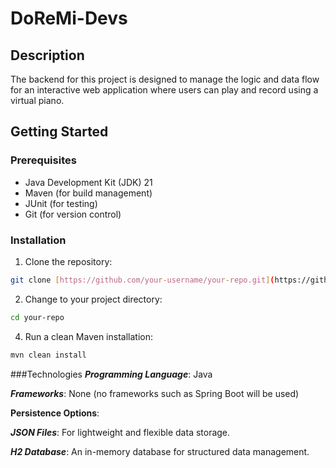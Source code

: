 # DoReMi-Devs

## Description

The backend for this project is designed to manage the logic and data flow for an interactive web application where users can play and record using a virtual piano.

## Getting Started

### Prerequisites

- Java Development Kit (JDK) 21
- Maven (for build management)
- JUnit (for testing)
- Git (for version control)

### Installation

1. Clone the repository:
```Bash
git clone [https://github.com/your-username/your-repo.git](https://github.com/your-username/your-repo.git](https://github.com/Ayuik/DoReMiBACK.git))
```
2. Change to your project directory:
```bash
cd your-repo
```
4. Run a clean Maven installation:
```Bash
mvn clean install
```

###Technologies
***Programming Language***: Java

***Frameworks***: None (no frameworks such as Spring Boot will be used)

**Persistence Options**:

***JSON Files***: For lightweight and flexible data storage.

***H2 Database***: An in-memory database for structured data management.

